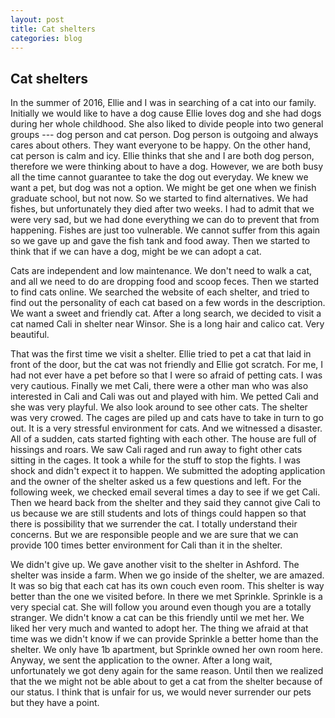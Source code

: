 ```yaml
---
layout: post
title: Cat shelters
categories: blog
---
```


## Cat shelters ##

In the summer of 2016, Ellie and I was in searching of a cat into our family. Initially we would like to have a dog cause Ellie loves dog and she had dogs during her whole childhood. She also liked to divide people into two general groups --- dog person and cat person. Dog person is outgoing and always cares about others. They want everyone to be happy. On the other hand, cat person is calm and icy. Ellie thinks that she and I are both dog person, therefore we were thinking about to have a dog. However, we are both busy all the time cannot guarantee to take the dog out everyday. We knew we want a pet, but dog was not a option. We might be get one when we finish graduate school, but not now. So we started to find alternatives. We had fishes, but unfortunately they died after two weeks. I had to admit that we were very sad, but we had done everything we can do to prevent that from happening. Fishes are just too vulnerable. We cannot suffer from this again so we gave up and gave the fish tank and food away. Then we started to think that if we can have a dog, might be we can adopt a cat.

Cats are independent and low maintenance. We don't need to walk a cat, and all we need to do are dropping food and scoop feces. Then we started to find cats online. We searched the website of each shelter, and tried to find out the personality of each cat based on a few words in the description. We want a sweet and friendly cat. After a long search, we decided to visit a cat named Cali in shelter near Winsor. She is a long hair and calico cat. Very beautiful.

That was the first time we visit a shelter. Ellie tried to pet a cat that laid in front of the door, but the cat was not friendly and Ellie got scratch. For me, I had not ever have a pet before so that I were so afraid of petting cats. I was very cautious. Finally we met Cali, there were a other man who was also interested in Cali and Cali was out and played with him. We petted Cali and she was very playful. We also look around to see other cats. The shelter was very crowed. The cages are piled up and cats have to take in turn to go out. It is a very stressful environment for cats. And we witnessed a disaster. All of a sudden, cats started fighting with each other. The house are full of hissings and roars. We saw Cali raged and run away to fight other cats sitting in the cages. It took a while for the stuff to stop the fights. I was shock and didn't expect it to happen. We submitted the adopting application and the owner of the shelter asked us a few questions and left. For the following week, we checked email several times a day to see if we get Cali. Then we heard back from the shelter and they said they cannot give Cali to us because we are still students and lots of things could happen so that there is possibility that we surrender the cat. I totally understand their concerns. But we are responsible people and we are sure that we can provide 100 times better environment for Cali than it in the shelter.

We didn't give up. We gave another visit to the shelter in Ashford. The shelter was inside a farm. When we go inside of the shelter, we are amazed. It was so big that each cat has its own couch even room. This shelter is way better than the one we visited before. In there we met Sprinkle. Sprinkle is a very special cat. She will follow you around even though you are a totally stranger. We didn't know a cat can be this friendly until we met her. We liked her very much and wanted to adopt her. The thing we afraid at that time was we didn't know if we can provide Sprinkle a better home than the shelter. We only have 1b apartment, but Sprinkle owned her own room here. Anyway, we sent the application to the owner. After a long wait, unfortunately we got deny again for the same reason. Until then we realized that the we might not be able about to get a cat from the shelter because of our status. I think that is unfair for us, we would never surrender our pets but they have a point.
